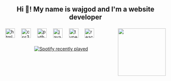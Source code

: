 <h2 align="center">Hi 👋! My name is wajgod and I'm a website developer</h2>

###

<img align="right" height="150" src="https://media0.giphy.com/media/v1.Y2lkPTc5MGI3NjExMmZ4Ym4xMjlvang0azk4OHgxNmhma3V6eHk0aTN4ZWJ6N3dhYmR2dCZlcD12MV9pbnRlcm5hbF9naWZfYnlfaWQmY3Q9Zw/bGgsc5mWoryfgKBx1u/giphy.gif"  />

###

<div align="left">
  <img src="https://cdn.jsdelivr.net/gh/devicons/devicon/icons/html5/html5-original.svg" height="30" alt="html5 logo"  />
  <img width="12" />
  <img src="https://cdn.jsdelivr.net/gh/devicons/devicon/icons/css3/css3-original.svg" height="30" alt="css3 logo"  />
  <img width="12" />
  <img src="https://cdn.jsdelivr.net/gh/devicons/devicon/icons/python/python-original.svg" height="30" alt="python logo"  />
  <img width="12" />
  <img src="https://cdn.jsdelivr.net/gh/devicons/devicon/icons/javascript/javascript-original.svg" height="30" alt="javascript logo"  />
  <img width="12" />
  <img src="https://cdn.jsdelivr.net/gh/devicons/devicon/icons/typescript/typescript-original.svg" height="30" alt="typescript logo"  />
  <img width="12" />
  <img src="https://cdn.jsdelivr.net/gh/devicons/devicon/icons/react/react-original.svg" height="30" alt="react logo"  />
</div>

###

<div align="center">
  <a href="https://open.spotify.com/user/wajjgod9">
    <img src="https://spotify-recently-played-readme.vercel.app/api?user=wajjgod9&count=10" alt="Spotify recently played"  />
  </a>
</div>

###
